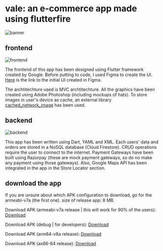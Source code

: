# vale: an e-commerce app made using flutterfire

![banner](https://github.com/lightlessdays/img/blob/main/vale/Your%20paragraph%20text%20(1).png)


## frontend

![frontend](https://github.com/lightlessdays/img/blob/main/vale/Untitled%20design%20(3).png)

The frontend of this app has been designed using Flutter framework created by Google. Before putting to code, I used Figma to create the UI. [Here](https://www.figma.com/file/fq20K5oit1tj1NIdoQd738/Vale?node-id=0%3A1) is the link to the initial UI created in Figma.

The archtitechture used is MVC archtitechture. All the graphics have been created using Adobe Photoshop (including mockups of hats). To store images in user's device as cache, an external library [cached_network_image](https://pub.dev/packages/cached_network_image) has been used. 

## backend

![backend](https://raw.githubusercontent.com/lightlessdays/img/main/Untitled%20design.jpg)

This app has been written using Dart, YAML and XML. Each users' data and orders are stored in a NoSQL database (Cloud Firestore). CRUD operations require the user to connect to the internet. Payment Gateways have been built using Razorpay (these are mock payment gateways, so do no make any payment using those gateways). Also, Google Maps API has been integrated in the app in the Store Locator section. 

## download the app

If you are unsure about which APK configuration to download, go for the armeabi-v7a (the first one). size of release app: 8 MB.

Download APK (armeabi-v7a release | this will work for 90% of the users): [Download](https://drive.google.com/file/d/1WT34DXxMuLv03RiV-hMGUUnpLMr7azuk/view?usp=sharing)

Download APK (debug | for developers): [Download](https://drive.google.com/file/d/1O8oSqDUKeJk5RCa39IV8IjbIvX4Dqabq/view?usp=sharing)

Download APK (arm64-v8a release): [Download](https://drive.google.com/file/d/1f3DhQk5s549ZC6lgubXyQkxrUDbOVuqr/view?usp=sharing)

Download APK (ax86-64 release): [Download](https://drive.google.com/file/d/1MOzB2oUyFOjZX5jKL0Sbqv55I8Ay-vce/view?usp=sharing)

